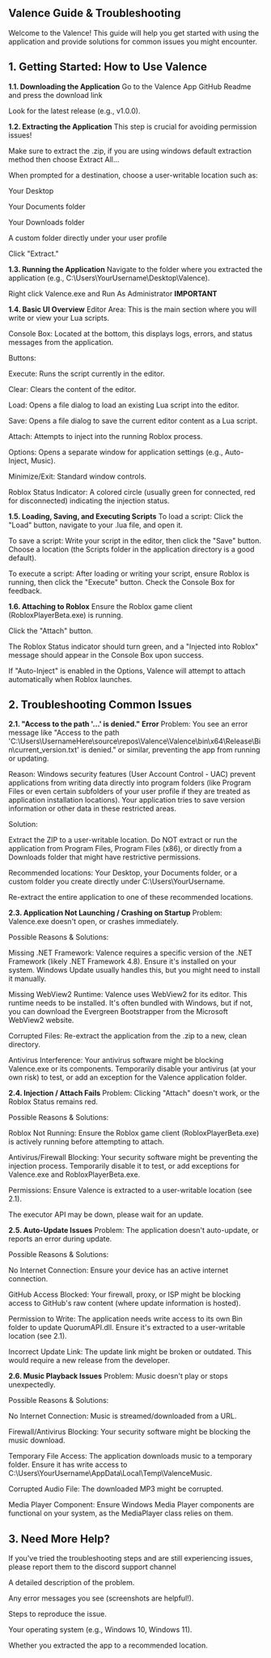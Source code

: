 ## Valence Guide & Troubleshooting

Welcome to the Valence! This guide will help you get started with using the application and provide solutions for common issues you might encounter.

## 1. Getting Started: How to Use Valence
**1.1. Downloading the Application**
Go to the Valence App GitHub Readme and press the download link

Look for the latest release (e.g., v1.0.0).

**1.2. Extracting the Application**
This step is crucial for avoiding permission issues!

Make sure to extract the .zip, if you are using windows default extraction method then choose Extract All...

When prompted for a destination, choose a user-writable location such as:

Your Desktop

Your Documents folder

Your Downloads folder

A custom folder directly under your user profile

Click "Extract."

**1.3. Running the Application**
Navigate to the folder where you extracted the application (e.g., C:\Users\YourUsername\Desktop\Valence).

Right click Valence.exe and Run As Administrator **IMPORTANT**

**1.4. Basic UI Overview**
Editor Area: This is the main section where you will write or view your Lua scripts.

Console Box: Located at the bottom, this displays logs, errors, and status messages from the application.

Buttons:

Execute: Runs the script currently in the editor.

Clear: Clears the content of the editor.

Load: Opens a file dialog to load an existing Lua script into the editor.

Save: Opens a file dialog to save the current editor content as a Lua script.

Attach: Attempts to inject into the running Roblox process.

Options: Opens a separate window for application settings (e.g., Auto-Inject, Music).

Minimize/Exit: Standard window controls.

Roblox Status Indicator: A colored circle (usually green for connected, red for disconnected) indicating the injection status.

**1.5. Loading, Saving, and Executing Scripts**
To load a script: Click the "Load" button, navigate to your .lua file, and open it.

To save a script: Write your script in the editor, then click the "Save" button. Choose a location (the Scripts folder in the application directory is a good default).

To execute a script: After loading or writing your script, ensure Roblox is running, then click the "Execute" button. Check the Console Box for feedback.

**1.6. Attaching to Roblox**
Ensure the Roblox game client (RobloxPlayerBeta.exe) is running.

Click the "Attach" button.

The Roblox Status indicator should turn green, and a "Injected into Roblox" message should appear in the Console Box upon success.

If "Auto-Inject" is enabled in the Options, Valence will attempt to attach automatically when Roblox launches.

## 2. Troubleshooting Common Issues
**2.1. "Access to the path '...' is denied." Error**
Problem: You see an error message like "Access to the path 'C:\Users\UsernameHere\source\repos\Valence\Valence\bin\x64\Release\Bin\current_version.txt' is denied." or similar, preventing the app from running or updating.

Reason: Windows security features (User Account Control - UAC) prevent applications from writing data directly into program folders (like Program Files or even certain subfolders of your user profile if they are treated as application installation locations). Your application tries to save version information or other data in these restricted areas.

Solution:

Extract the ZIP to a user-writable location. Do NOT extract or run the application from Program Files, Program Files (x86), or directly from a Downloads folder that might have restrictive permissions.

Recommended locations: Your Desktop, your Documents folder, or a custom folder you create directly under C:\Users\YourUsername\.

Re-extract the entire application to one of these recommended locations.

**2.3. Application Not Launching / Crashing on Startup**
Problem: Valence.exe doesn't open, or crashes immediately.

Possible Reasons & Solutions:

Missing .NET Framework: Valence requires a specific version of the .NET Framework (likely .NET Framework 4.8). Ensure it's installed on your system. Windows Update usually handles this, but you might need to install it manually.

Missing WebView2 Runtime: Valence uses WebView2 for its editor. This runtime needs to be installed. It's often bundled with Windows, but if not, you can download the Evergreen Bootstrapper from the Microsoft WebView2 website.

Corrupted Files: Re-extract the application from the .zip to a new, clean directory.

Antivirus Interference: Your antivirus software might be blocking Valence.exe or its components. Temporarily disable your antivirus (at your own risk) to test, or add an exception for the Valence application folder.

**2.4. Injection / Attach Fails**
Problem: Clicking "Attach" doesn't work, or the Roblox Status remains red.

Possible Reasons & Solutions:

Roblox Not Running: Ensure the Roblox game client (RobloxPlayerBeta.exe) is actively running before attempting to attach.

Antivirus/Firewall Blocking: Your security software might be preventing the injection process. Temporarily disable it to test, or add exceptions for Valence.exe and RobloxPlayerBeta.exe.

Permissions: Ensure Valence is extracted to a user-writable location (see 2.1).

The executor API may be down, please wait for an update.

**2.5. Auto-Update Issues**
Problem: The application doesn't auto-update, or reports an error during update.

Possible Reasons & Solutions:

No Internet Connection: Ensure your device has an active internet connection.

GitHub Access Blocked: Your firewall, proxy, or ISP might be blocking access to GitHub's raw content (where update information is hosted).

Permission to Write: The application needs write access to its own Bin folder to update QuorumAPI.dll. Ensure it's extracted to a user-writable location (see 2.1).

Incorrect Update Link: The update link might be broken or outdated. This would require a new release from the developer.

**2.6. Music Playback Issues**
Problem: Music doesn't play or stops unexpectedly.

Possible Reasons & Solutions:

No Internet Connection: Music is streamed/downloaded from a URL.

Firewall/Antivirus Blocking: Your security software might be blocking the music download.

Temporary File Access: The application downloads music to a temporary folder. Ensure it has write access to C:\Users\YourUsername\AppData\Local\Temp\ValenceMusic.

Corrupted Audio File: The downloaded MP3 might be corrupted.

Media Player Component: Ensure Windows Media Player components are functional on your system, as the MediaPlayer class relies on them.

## 3. Need More Help?
If you've tried the troubleshooting steps and are still experiencing issues, please report them to the discord support channel

A detailed description of the problem.

Any error messages you see (screenshots are helpful!).

Steps to reproduce the issue.

Your operating system (e.g., Windows 10, Windows 11).

Whether you extracted the app to a recommended location.
